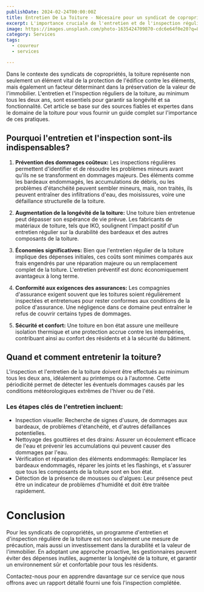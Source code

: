```yaml
---
publishDate: 2024-02-24T00:00:00Z
title: Entretien De La Toiture - Nécesaire pour un syndicat de copropriété au québec?
excerpt: L'importance cruciale de l'entretien et de l'inspection régulière de la toiture pour les syndicats de copropriétés au québec vous sera donné dans ce court article remplis d'information.
image: https://images.unsplash.com/photo-1635424709870-cdc6e64f0e20?q=80&w=871&auto=format&fit=crop&ixlib=rb-4.0.3&ixid=M3wxMjA3fDB8MHxwaG90by1wYWdlfHx8fGVufDB8fHx8fA%3D%3D
category: Services
tags:
  - couvreur
  - services

---
```


Dans le contexte des syndicats de copropriétés, la toiture représente non seulement un élément vital de la protection de l'édifice contre les éléments, mais également un facteur déterminant dans la préservation de la valeur de l'immobilier. L'entretien et l'inspection réguliers de la toiture, au minimum tous les deux ans, sont essentiels pour garantir sa longévité et sa fonctionnalité. Cet article se base sur des sources fiables et expertes dans le domaine de la toiture pour vous fournir un guide complet sur l'importance de ces pratiques.


## Pourquoi l'entretien et l'inspection sont-ils indispensables?

1. **Prévention des dommages coûteux:** Les inspections régulières permettent d'identifier et de résoudre les problèmes mineurs avant qu'ils ne se transforment en dommages majeurs. Des éléments comme les bardeaux endommagés, les accumulations de débris, ou les problèmes d'étanchéité peuvent sembler mineurs, mais, non traités, ils peuvent entraîner des infiltrations d'eau, des moisissures, voire une défaillance structurelle de la toiture.

1. **Augmentation de la longévité de la toiture:** Une toiture bien entretenue peut dépasser son espérance de vie prévue. Les fabricants de matériaux de toiture, tels que IKO, soulignent l'impact positif d'un entretien régulier sur la durabilité des bardeaux et des autres composants de la toiture.

1. **Économies significatives:** Bien que l'entretien régulier de la toiture implique des dépenses initiales, ces coûts sont minimes comparés aux frais engendrés par une réparation majeure ou un remplacement complet de la toiture. L'entretien préventif est donc économiquement avantageux à long terme.

1. **Conformité aux exigences des assurances:**  Les compagnies d'assurance exigent souvent que les toitures soient régulièrement inspectées et entretenues pour rester conformes aux conditions de la police d'assurance. Une négligence dans ce domaine peut entraîner le refus de couvrir certains types de dommages.

1. **Sécurité et confort:**  Une toiture en bon état assure une meilleure isolation thermique et une protection accrue contre les intempéries, contribuant ainsi au confort des résidents et à la sécurité du bâtiment.

## Quand et comment entretenir la toiture?
L'inspection et l'entretien de la toiture doivent être effectués au minimum tous les deux ans, idéalement au printemps ou à l'automne. Cette périodicité permet de détecter les éventuels dommages causés par les conditions météorologiques extrêmes de l'hiver ou de l'été.

### Les étapes clés de l'entretien incluent:
- Inspection visuelle: Recherche de signes d'usure, de dommages aux bardeaux, de problèmes d'étanchéité, et d'autres défaillances potentielles.
- Nettoyage des gouttières et des drains: Assurer un écoulement efficace de l'eau et prévenir les accumulations qui peuvent causer des dommages par l'eau.
- Vérification et réparation des éléments endommagés: Remplacer les bardeaux endommagés, réparer les joints et les flashings, et s'assurer que tous les composants de la toiture sont en bon état.
- Détection de la présence de mousses ou d'algues: Leur présence peut être un indicateur de problèmes d'humidité et doit être traitée rapidement.

# Conclusion
Pour les syndicats de copropriétés, un programme d'entretien et d'inspection régulière de la toiture est non seulement une mesure de précaution, mais aussi un investissement dans la durabilité et la valeur de l'immobilier. En adoptant une approche proactive, les gestionnaires peuvent éviter des dépenses inutiles, augmenter la longévité de la toiture, et garantir un environnement sûr et confortable pour tous les résidents.

Contactez-nous pour en apprendre davantage sur ce service que nous offrons avec un rapport détallé fourni une fois l'inspection complétée.